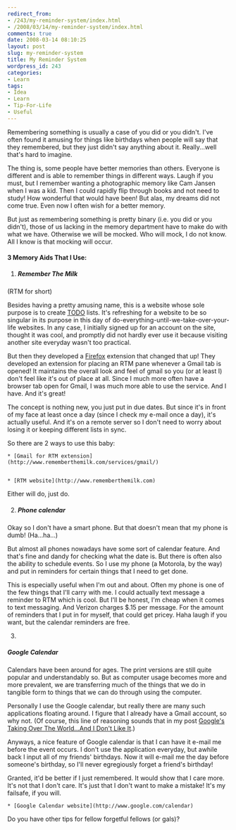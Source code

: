 ```yaml
---
redirect_from:
- /243/my-reminder-system/index.html
- /2008/03/14/my-reminder-system/index.html
comments: true
date: 2008-03-14 08:10:25
layout: post
slug: my-reminder-system
title: My Reminder System
wordpress_id: 243
categories:
- Learn
tags:
- Idea
- Learn
- Tip-For-Life
- Useful
---
```


Remembering something is usually a case of you did or you didn't.  I've often found it amusing for things like birthdays when people will say that they remembered, but they just didn't say anything about it.  Really...well that's hard to imagine.

The thing is, some people have better memories than others.  Everyone is different and is able to remember things in different ways.  Laugh if you must, but I remember wanting a photographic memory like Cam Jansen when I was a kid.  Then I could rapidly flip through books and not need to study!  How wonderful that would have been!  But alas, my dreams did not come true.  Even now I often wish for a better memory.  

But just as remembering something is pretty binary (i.e. you did or you didn't), those of us lacking in the memory department have to make do with what we have.  Otherwise we will be mocked.  Who will mock, I do not know.  All I know is that mocking will occur.



#### 3 Memory Aids That I Use:






  1. ##### Remember The Milk

(RTM for short)

Besides having a pretty amusing name, this is a website whose sole purpose is to create [TODO](http://en.wikipedia.org/wiki/Comment_%28computer_programming%29#Tags) lists.  It's refreshing for a website to be so singular in its purpose in this day of do-everything-until-we-take-over-your-life websites.  In any case, I initially signed up for an account on the site, thought it was cool, and promptly did not hardly ever use it because visiting another site everyday wasn't too practical.

But then they developed a [Firefox](http://www.mozilla.org/firefox) extension that changed that up!  They developed an extension for placing an RTM pane whenever a Gmail tab is opened!  It maintains the overall look and feel of gmail so you (or at least I) don't feel like it's out of place at all.  Since I much more often have a browser tab open for Gmail, I was much more able to use the service.  And I have.  And it's great!

The concept is nothing new, you just put in due dates.  But since it's in front of my face at least once a day (since I check my e-mail once a day), it's actually useful.  And it's on a remote server so I don't need to worry about losing it or keeping different lists in sync.

So there are 2 ways to use this baby:


    * [Gmail for RTM extension](http://www.rememberthemilk.com/services/gmail/)


    * [RTM website](http://www.rememberthemilk.com)



Either will do, just do.

  2. ##### Phone calendar


Okay so I don't have a smart phone.  But that doesn't mean that my phone is dumb!  (Ha...ha...)

But almost all phones nowadays have some sort of calendar feature.  And that's fine and dandy for checking what the date is.  But there is often also the ability to schedule events.  So I use my phone (a Motorola, by the way) and put in reminders for certain things that I need to get done.

This is especially useful when I'm out and about.  Often my phone is one of the few things that I'll carry with me.  I could actually text message a reminder to RTM which is cool.  But I'll be honest, I'm cheap when it comes to text messaging.  And Verizon charges $.15 per message.  For the amount of reminders that I put in for myself, that could get pricey.  Haha laugh if you want, but the calendar reminders are free.



  3. 


##### Google Calendar


Calendars have been around for ages.  The print versions are still quite popular and understandably so.  But as computer usage becomes more and more prevalent, we are transferring much of the things that we do in tangible form to things that we can do through using the computer.

Personally I use the Google calendar, but really there are many such applications floating around.  I figure that I already have a Gmail account, so why not.  (Of course, this line of reasoning sounds that in my post [Google's Taking Over The World...And I Don't Like It](http://www.goingthewongway.com/2007/10/22/googles-taking-over-the-worldand-i-dont-like-it/).)

Anyways, a nice feature of Google calendar is that I can have it e-mail me before the event occurs.  I don't use the application everyday, but awhile back I input all of my friends' birthdays.  Now it will e-mail me the day before someone's birthday, so I'll never egregiously forget a friend's birthday!  

Granted, it'd be better if I just remembered.  It would show that I care more.  It's not that I don't care.  It's just that I don't want to make a mistake!  It's my failsafe, if you will.


    * [Google Calendar website](http://www.google.com/calendar)





Do you have other tips for fellow forgetful fellows (or gals)?
